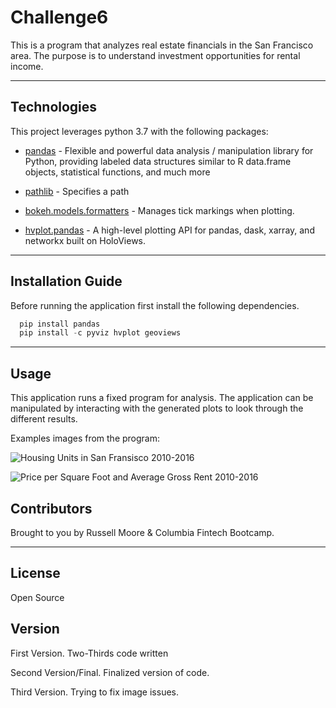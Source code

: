 # Challenge6

This is a program that analyzes real estate financials in the San Francisco area.  The purpose is to understand investment opportunities for rental income.

---

## Technologies

This project leverages python 3.7 with the following packages:


* [pandas](https://github.com/pandas-dev/pandas) - Flexible and powerful data analysis / manipulation library for Python, providing labeled data structures similar to R data.frame objects, statistical functions, and much more

* [pathlib](https://github.com/budlight/pathlib) - Specifies a path

* [bokeh.models.formatters](https://github.com/bokeh/bokeh/blob/branch-3.0/bokeh/models/formatters.py) - Manages tick markings when plotting.

* [hvplot.pandas](https://github.com/holoviz/hvplot) - A high-level plotting API for pandas, dask, xarray, and networkx built on HoloViews.

---

## Installation Guide

Before running the application first install the following dependencies.

```python
  pip install pandas
  pip install -c pyviz hvplot geoviews
```

---

## Usage

This application runs a fixed program for analysis.  The application can be manipulated by interacting with the generated plots to look through the different results.

Examples images from the program:

 ![Housing Units in San Fransisco 2010-2016](zoomed-housing-units-by-year.PNG)

 ![Price per Square Foot and Average Gross Rent 2010-2016](avg-sale-px-sq-foot-gross-rent.PNG)

## Contributors

Brought to you by Russell Moore & Columbia Fintech Bootcamp.

---
## License

Open Source

## Version

First Version.  Two-Thirds code written

Second Version/Final.  Finalized version of code.

Third Version.  Trying to fix image issues.